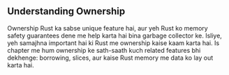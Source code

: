 ## Understanding Ownership

Ownership Rust ka sabse unique feature hai, aur yeh Rust ko memory safety guarantees dene me help karta hai bina garbage collector ke. Isliye, yeh samajhna important hai ki Rust me ownership kaise kaam karta hai. Is chapter me hum ownership ke sath-saath kuch related features bhi dekhenge: borrowing, slices, aur kaise Rust memory me data ko lay out karta hai.
